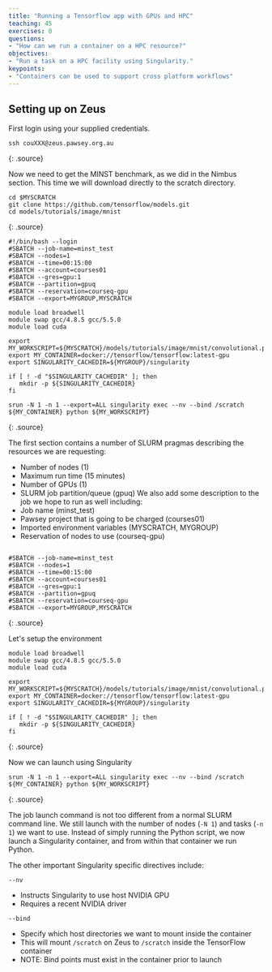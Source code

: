 ```yaml
---
title: "Running a Tensorflow app with GPUs and HPC"
teaching: 45
exercises: 0
questions:
- "How can we run a container on a HPC resource?"
objectives:
- "Run a task on a HPC facility using Singularity."
keypoints:
- "Containers can be used to support cross platform workflows"
---
```


## Setting up on Zeus

First login using your supplied credentials.
~~~
ssh couXXX@zeus.pawsey.org.au
~~~
{: .source}

Now we need to get the MINST benchmark, as we did in the Nimbus section.  This time we will download directly to the scratch directory.
~~~
cd $MYSCRATCH
git clone https://github.com/tensorflow/models.git
cd models/tutorials/image/mnist
~~~
{: .source}

~~~
#!/bin/bash --login
#SBATCH --job-name=minst_test
#SBATCH --nodes=1
#SBATCH --time=00:15:00
#SBATCH --account=courses01
#SBATCH --gres=gpu:1
#SBATCH --partition=gpuq
#SBATCH --reservation=courseq-gpu
#SBATCH --export=MYGROUP,MYSCRATCH

module load broadwell
module swap gcc/4.8.5 gcc/5.5.0
module load cuda

export MY_WORKSCRIPT=${MYSCRATCH}/models/tutorials/image/mnist/convolutional.py
export MY_CONTAINER=docker://tensorflow/tensorflow:latest-gpu
export SINGULARITY_CACHEDIR=${MYGROUP}/singularity

if [ ! -d "$SINGULARITY_CACHEDIR" ]; then
   mkdir -p ${SINGULARITY_CACHEDIR}
fi

srun -N 1 -n 1 --export=ALL singularity exec --nv --bind /scratch ${MY_CONTAINER} python ${MY_WORKSCRIPT}
~~~
{: .source}

The first section contains a number of SLURM pragmas describing the resources we are requesting:
- Number of nodes (1)
- Maximum run time (15 minutes)
- Number of GPUs (1)
- SLURM job partition/queue (gpuq)
We also add some description to the job we hope to run as well including:
- Job name (minst_test)
- Pawsey project that is going to be charged (courses01)
- Imported environment variables (MYSCRATCH, MYGROUP)
- Reservation of nodes to use (courseq-gpu)

~~~

#SBATCH --job-name=minst_test
#SBATCH --nodes=1
#SBATCH --time=00:15:00
#SBATCH --account=courses01
#SBATCH --gres=gpu:1
#SBATCH --partition=gpuq
#SBATCH --reservation=courseq-gpu
#SBATCH --export=MYGROUP,MYSCRATCH

~~~
{: .source}

Let's setup the environment
~~~
module load broadwell
module swap gcc/4.8.5 gcc/5.5.0
module load cuda

export MY_WORKSCRIPT=${MYSCRATCH}/models/tutorials/image/mnist/convolutional.py
export MY_CONTAINER=docker://tensorflow/tensorflow:latest-gpu
export SINGULARITY_CACHEDIR=${MYGROUP}/singularity

if [ ! -d "$SINGULARITY_CACHEDIR" ]; then
   mkdir -p ${SINGULARITY_CACHEDIR}
fi
~~~
{: .source}

Now we can launch using Singularity

~~~
srun -N 1 -n 1 --export=ALL singularity exec --nv --bind /scratch ${MY_CONTAINER} python ${MY_WORKSCRIPT}
~~~
{: .source}

The job launch command is not too different from a normal SLURM command line.  We still launch with the number of nodes (`-N 1`) and tasks (`-n 1`)
we want to use.  Instead of simply running the Python script, we now launch a Singularity container, and from within that container we run Python.

The other important Singularity specific directives include:

`--nv`
  * Instructs Singularity to use host NVIDIA GPU
  * Requires a recent NVIDIA driver

`--bind`
  * Specify which host directories we want to mount inside the container
  * This will mount `/scratch` on Zeus to `/scratch` inside the TensorFlow container
  * NOTE: Bind points must exist in the container prior to launch
